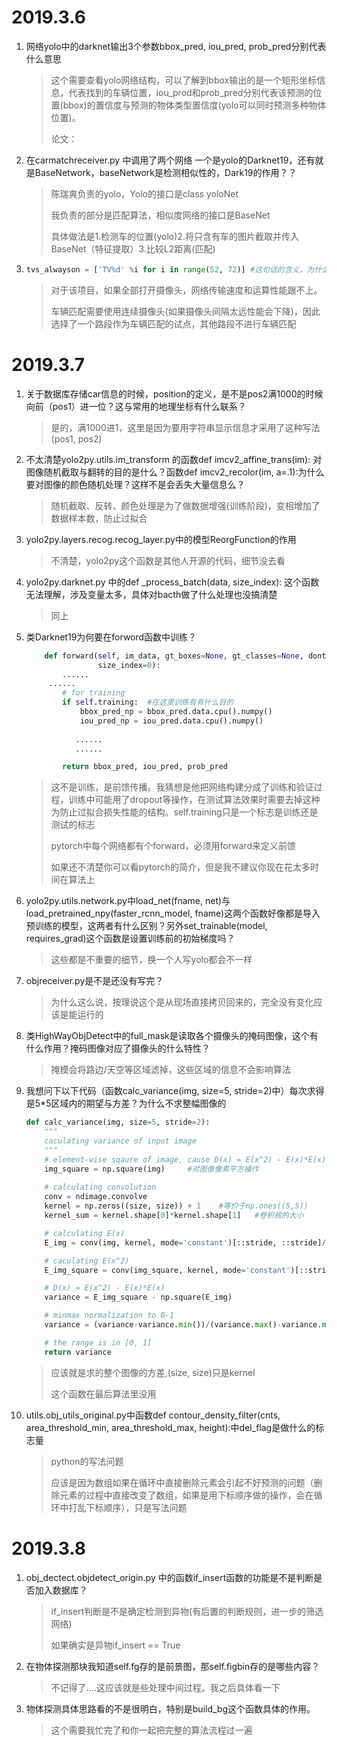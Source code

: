 # 2019.3.6

1. 网络yolo中的darknet输出3个参数bbox_pred, iou_pred, prob_pred分别代表什么意思

   > 这个需要查看yolo网络结构，可以了解到bbox输出的是一个矩形坐标信息，代表找到的车辆位置，iou_prod和prob_pred分别代表该预测的位置(bbox)的置信度与预测的物体类型置信度(yolo可以同时预测多种物体位置)。
   >
   > 论文：

2. 在carmatchreceiver.py 中调用了两个网络 一个是yolo的Darknet19，还有就是BaseNetwork，baseNetwork是检测相似性的，Dark19的作用？？

   > 陈瑞爽负责的yolo，Yolo的接口是class yoloNet
   >
   > 我负责的部分是匹配算法，相似度网络的接口是BaseNet
   >
   > 具体做法是1.检测车的位置(yolo)2.将只含有车的图片截取并传入BaseNet（特征提取）3.比较L2距离(匹配)

3. ```python
   tvs_alwayson = ['TV%d' %i for i in range(52, 72)] #这句话的含义，为什么把区域限制在52到72
   ```

   > 对于该项目，如果全部打开摄像头，网络传输速度和运算性能跟不上。
   >
   > 车辆匹配需要使用连续摄像头(如果摄像头间隔太远性能会下降)，因此选择了一个路段作为车辆匹配的试点，其他路段不进行车辆匹配
   >
   > 

# 2019.3.7

1. 关于数据库存储car信息的时候，position的定义，是不是pos2满1000的时候向前（pos1）进一位？这与常用的地理坐标有什么联系？

   > 是的，满1000进1，这里是因为要用字符串显示信息才采用了这种写法(pos1, pos2)

2. 不太清楚yolo2py.utils.im_transform 的函数def imcv2_affine_trans(im):  对图像随机截取与翻转的目的是什么？函数def imcv2_recolor(im, a=.1):为什么要对图像的颜色随机处理？这样不是会丢失大量信息么？

   > 随机截取、反转、颜色处理是为了做数据增强(训练阶段)，变相增加了数据样本数，防止过拟合

3. yolo2py.layers.recog.recog_layer.py中的模型ReorgFunction的作用

   > 不清楚，yolo2py这个函数是其他人开源的代码，细节没去看

4. yolo2py.darknet.py 中的def _process_batch(data, size_index): 这个函数无法理解，涉及变量太多，具体对bacth做了什么处理也没搞清楚

   > 同上

5. 类Darknet19为何要在forword函数中训练？

   ```python
       def forward(self, im_data, gt_boxes=None, gt_classes=None, dontcare=None,
                   size_index=0):
           ......
   		......
           # for training
           if self.training:  #在这里训练有有什么目的          
               bbox_pred_np = bbox_pred.data.cpu().numpy()
               iou_pred_np = iou_pred.data.cpu().numpy()
               
              ......
              ......
   
           return bbox_pred, iou_pred, prob_pred
   ```

   > 这不是训练，是前馈传播。我猜想是他把网络构建分成了训练和验证过程，训练中可能用了dropout等操作，在测试算法效果时需要去掉这种为防止过拟合损失性能的结构。self.training只是一个标志是训练还是测试的标志
   >
   > pytorch中每个网络都有个forward，必须用forward来定义前馈
   >
   > 如果还不清楚你可以看pytorch的简介，但是我不建议你现在花太多时间在算法上

6. yolo2py.utils.network.py中load_net(fname, net)与load_pretrained_npy(faster_rcnn_model, fname)这两个函数好像都是导入预训练的模型，这两者有什么区别？另外set_trainable(model, requires_grad)这个函数是设置训练前的初始梯度吗？

   > 这些都是不重要的细节，换一个人写yolo都会不一样

7. objreceiver.py是不是还没有写完？

   > 为什么这么说，按理说这个是从现场直接拷贝回来的，完全没有变化应该是能运行的

8. 类HighWayObjDetect中的full_mask是读取各个摄像头的掩码图像，这个有什么作用？掩码图像对应了摄像头的什么特性？

   > 掩模会将路边/天空等区域滤掉，这些区域的信息不会影响算法

9. 我想问下以下代码（函数calc_variance(img, size=5, stride=2)中）每次求得是5*5区域内的期望与方差？为什么不求整幅图像的

   ```python
   def calc_variance(img, size=5, stride=2):
       """
       caculating variance of input image
       """
       # element-wise sqaure of image, cause D(x) = E(x^2) - E(x)*E(x)
       img_square = np.square(img)     #对图像像素平方操作
       
       # calculating convolution 
       conv = ndimage.convolve
       kernel = np.zeros((size, size)) + 1    #等价于np.ones((5,5))
       kernel_sum = kernel.shape[0]*kernel.shape[1]   #卷积核的大小
   
       # calculating E(x)
       E_img = conv(img, kernel, mode='constant')[::stride, ::stride]/kernel_sum  #对图像进行卷积操作
   
       # caculating E(x^2)
       E_img_square = conv(img_square, kernel, mode='constant')[::stride, ::stride]/kernel_sum
   
       # D(x) = E(x^2) - E(x)*E(x)
       variance = E_img_square - np.square(E_img)
   
       # minmax normalization to 0-1
       variance = (variance-variance.min())/(variance.max()-variance.min())
   
       # the range is in [0, 1]
       return variance 
   ```

   > 应该就是求的整个图像的方差,(size, size)只是kernel
   >
   > 这个函数在最后算法里没用

10. utils.obj_utils_original.py中函数def contour_density_filter(cnts, area_threshold_min, area_threshold_max, height):中del_flag是做什么的标志量

    > python的写法问题
    >
    > 应该是因为数组如果在循环中直接删除元素会引起不好预测的问题（删除元素的过程中直接改变了数组，如果是用下标顺序做的操作，会在循环中打乱下标顺序），只是写法问题
    >
    > 

# 2019.3.8

1. obj_dectect.objdetect_origin.py 中的函数if_insert函数的功能是不是判断是否加入数据库？

   > if_insert判断是不是确定检测到异物(有后置的判断规则，进一步的筛选网络)
   >
   > 如果确实是异物if_insert == True

2. 在物体探测那块我知道self.fg存的是前景图，那self.figbin存的是哪些内容？

   > 不记得了....这应该就是些处理中间过程。我之后具体看一下

3. 物体探测具体思路看的不是很明白，特别是build_bg这个函数具体的作用。

   > 这个需要我忙完了和你一起把完整的算法流程过一遍

